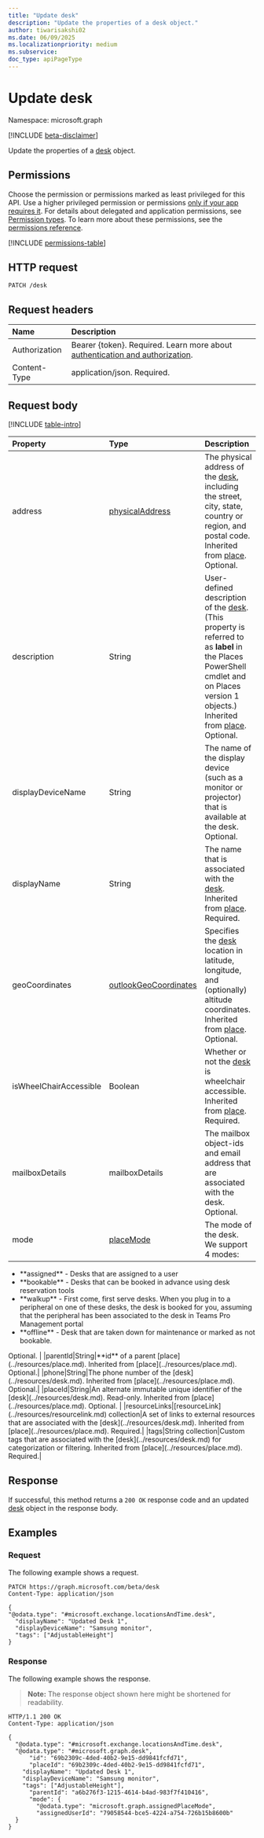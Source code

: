 ```yaml
---
title: "Update desk"
description: "Update the properties of a desk object."
author: tiwarisakshi02
ms.date: 06/09/2025
ms.localizationpriority: medium
ms.subservice:
doc_type: apiPageType
---
```


# Update desk

Namespace: microsoft.graph

[!INCLUDE [beta-disclaimer](../../includes/beta-disclaimer.md)]

Update the properties of a [desk](../resources/desk.md) object.

## Permissions

Choose the permission or permissions marked as least privileged for this API. Use a higher privileged permission or permissions [only if your app requires it](/graph/permissions-overview#best-practices-for-using-microsoft-graph-permissions). For details about delegated and application permissions, see [Permission types](/graph/permissions-overview#permission-types). To learn more about these permissions, see the [permissions reference](/graph/permissions-reference).

<!-- {
  "blockType": "permissions",
  "name": "desk-update-permissions"
}
-->
[!INCLUDE [permissions-table](../includes/permissions/desk-update-permissions.md)]

## HTTP request

<!-- {
  "blockType": "ignored"
}
-->
``` http
PATCH /desk
```

## Request headers

|Name|Description|
|:---|:---|
|Authorization|Bearer {token}. Required. Learn more about [authentication and authorization](/graph/auth/auth-concepts).|
|Content-Type|application/json. Required.|

## Request body

[!INCLUDE [table-intro](../../includes/update-property-table-intro.md)]

|Property|Type|Description|
|:---|:---|:---|
|address|[physicalAddress](../resources/physicaladdress.md)|The physical address of the [desk](../resources/desk.md), including the street, city, state, country or region, and postal code. Inherited from [place](../resources/place.md). Optional.|
|description |String |User-defined description of the [desk](../resources/desk.md). (This property is referred to as **label** in the Places PowerShell cmdlet and on Places version 1 objects.) Inherited from [place](../resources/place.md). Optional.|
|displayDeviceName |String |The name of the display device (such as a monitor or projector) that is available at the desk. Optional. |
|displayName|String|The name that is associated with the [desk](../resources/desk.md). Inherited from [place](../resources/place.md). Required.|
|geoCoordinates|[outlookGeoCoordinates](../resources/outlookgeocoordinates.md)|Specifies the [desk](../resources/desk.md) location in latitude, longitude, and (optionally) altitude coordinates. Inherited from [place](../resources/place.md). Optional.|
|isWheelChairAccessible|Boolean|Whether or not the [desk](../resources/desk.md) is wheelchair accessible. Inherited from [place](../resources/place.md). Required.|
|mailboxDetails |mailboxDetails |The mailbox object-ids and email address that are associated with the desk. Optional.|
|mode |[placeMode](../resources/placemode.md) |The mode of the desk. We support 4 modes:
<ul><li>**assigned** - Desks that are assigned to a user</li>
<li>**bookable** - Desks that can be booked in advance using desk reservation tools</li>
<li>**walkup** - First come, first serve desks. When you plug in to a peripheral on one of these desks, the desk is booked for you, assuming that the peripheral has been associated to the desk in Teams Pro Management portal</li>
<li>**offline** - Desk that are taken down for maintenance or marked as not bookable.</li></ul> Optional. |
|parentId|String|**id** of a parent [place](../resources/place.md). Inherited from [place](../resources/place.md). Optional.|
|phone|String|The phone number of the [desk](../resources/desk.md). Inherited from [place](../resources/place.md). Optional.|
|placeId|String|An alternate immutable unique identifier of the [desk](../resources/desk.md). Read-only. Inherited from [place](../resources/place.md). Optional. |
|resourceLinks|[resourceLink](../resources/resourcelink.md) collection|A set of links to external resources that are associated with the [desk](../resources/desk.md). Inherited from [place](../resources/place.md). Required.|
|tags|String collection|Custom tags that are associated with the [desk](../resources/desk.md) for categorization or filtering. Inherited from [place](../resources/place.md). Required.|

## Response

If successful, this method returns a `200 OK` response code and an updated [desk](../resources/desk.md) object in the response body.

## Examples

### Request

The following example shows a request.
<!-- {
  "blockType": "request",
  "name": "update_desk"
}
-->
``` http
PATCH https://graph.microsoft.com/beta/desk
Content-Type: application/json

{
"@odata.type": "#microsoft.exchange.locationsAndTime.desk",
  "displayName": "Updated Desk 1",
  "displayDeviceName": "Samsung monitor",
  "tags": ["AdjustableHeight"]
}
```


### Response

The following example shows the response.
>**Note:** The response object shown here might be shortened for readability.
<!-- {
  "blockType": "response",
  "truncated": true
}
-->
``` http
HTTP/1.1 200 OK
Content-Type: application/json

{
  "@odata.type": "#microsoft.exchange.locationsAndTime.desk",
  "@odata.type": "#microsoft.graph.desk",
      "id": "69b2309c-4ded-40b2-9e15-dd9841fcfd71",
      "placeId": "69b2309c-4ded-40b2-9e15-dd9841fcfd71",
    "displayName": "Updated Desk 1",
    "displayDeviceName": "Samsung monitor",
    "tags": ["AdjustableHeight"],
      "parentId": "a6b276f3-1215-4614-b4ad-983f7f410416",
      "mode": {
        "@odata.type": "microsoft.graph.assignedPlaceMode",
        "assignedUserId": "79058544-bce5-4224-a754-726b15b8600b"
  }
}
```

